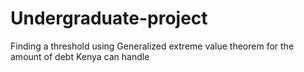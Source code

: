 # Undergraduate-project
Finding a threshold using Generalized extreme value theorem for the amount of debt Kenya can handle
